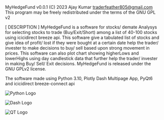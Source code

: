 MyHedgeFund  v0.0.1
  (C) 2023 Ajay Kumar <traderfeather805@gmail.com>
This program may be freely redistributed under the terms of the GNU GPL v2

[ DESCRIPTION ]
MyHedgeFund is a software for stocks/ demate Analysys for selecting stocks to trade (Buy/Exit/Short) among a list of 40-100 stocks using icicidirect breeze api.
This software give a tabulated list of stocks and give idea of profit/ lost if they were bought at a certain date help the trader/ invester to make decisions to buy/ sell based upon strong movement in prices.
This software can also plot chart showing higherLows and lowerHighs using day candlestick data that further help the trader/ invester in making Buy/ Sell/ Exit decisions.
MyHedgeFund is released under the GNU GPLv2 license.

The software made using Python 3.10, Plotly Dash Multipage App, PyQt6 and icicidirect breeze-connect api 

![Python Logo](https://www.python.org/static/community_logos/python-logo.png)

![Dash Logo](https://en.wikipedia.org/wiki/Plotly#/media/File:Plotly-logo.png)

![QT Logo](https://en.wikipedia.org/wiki/PyQt#/media/File:Python_and_Qt.svg)




